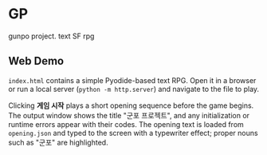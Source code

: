 # GP

gunpo project. text SF rpg

## Web Demo

`index.html` contains a simple Pyodide-based text RPG. Open it in a browser or run a local server (`python -m http.server`) and navigate to the file to play.

Clicking **게임 시작** plays a short opening sequence before the game begins. The output window shows the title "군포 프로젝트", and any initialization or runtime errors appear with their codes. The opening text is loaded from `opening.json` and typed to the screen with a typewriter effect; proper nouns such as "군포" are highlighted.

